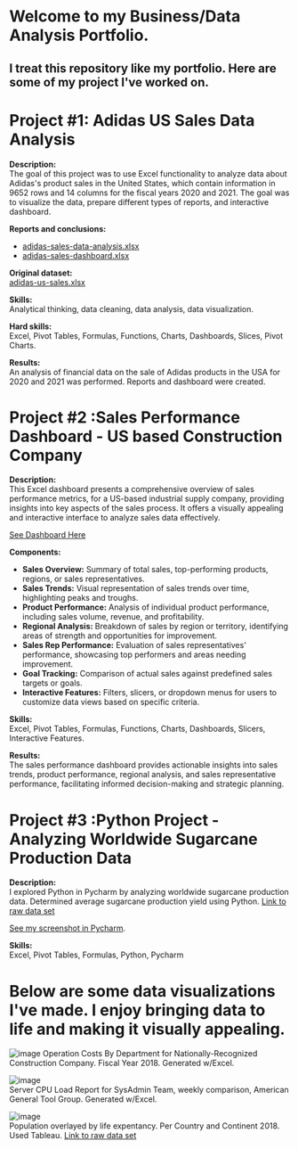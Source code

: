 # Welcome to my Business/Data Analysis Portfolio.
## I treat this repository like my portfolio. Here are some of my project I've worked on. 

# Project #1: Adidas US Sales Data Analysis

**Description:**  
The goal of this project was to use Excel functionality to analyze data about Adidas's product sales in the United States, which contain information in 9652 rows and 14 columns for the fiscal years 2020 and 2021. The goal was to visualize the data, prepare different types of reports, and interactive dashboard.

**Reports and conclusions:**  
- [adidas-sales-data-analysis.xlsx](https://github.com/zeshawnahmed/Business-Data-Analysis/blob/main/Adidas%20US%20Sales%20Analysis/Adidas%20Sales%20Analysis%20with%20reports.xlsx)
- [adidas-sales-dashboard.xlsx](https://github.com/zeshawnahmed/Business-Data-Analysis/blob/main/Adidas%20US%20Sales%20Analysis/Dashboard.xlsx)
  
**Original dataset:**  
[adidas-us-sales.xlsx](https://github.com/zeshawnahmed/Business-Data-Analysis/blob/main/Adidas%20US%20Sales%20Analysis/Original-dataset.xlsx)

**Skills:**  
Analytical thinking, data cleaning, data analysis, data visualization.

**Hard skills:**  
Excel, Pivot Tables, Formulas, Functions, Charts, Dashboards, Slices, Pivot Charts.

**Results:**  
An analysis of financial data on the sale of Adidas products in the USA for 2020 and 2021 was performed. Reports and dashboard were created.


# Project #2 :Sales Performance Dashboard - US based Construction Company 

**Description:**  
This Excel dashboard presents a comprehensive overview of sales performance metrics, for a US-based industrial supply company, providing insights into key aspects of the sales process. It offers a visually appealing and interactive interface to analyze sales data effectively.

[See Dashboard Here](https://github.com/zeshawnahmed/Business-Data-Analysis/blob/main/Excel%20-%20Sales%20Performance%20Dashboard.xlsx)

**Components:**  
- **Sales Overview:** Summary of total sales, top-performing products, regions, or sales representatives.
- **Sales Trends:** Visual representation of sales trends over time, highlighting peaks and troughs.
- **Product Performance:** Analysis of individual product performance, including sales volume, revenue, and profitability.
- **Regional Analysis:** Breakdown of sales by region or territory, identifying areas of strength and opportunities for improvement.
- **Sales Rep Performance:** Evaluation of sales representatives' performance, showcasing top performers and areas needing improvement.
- **Goal Tracking:** Comparison of actual sales against predefined sales targets or goals.
- **Interactive Features:** Filters, slicers, or dropdown menus for users to customize data views based on specific criteria.

**Skills:**  
Excel, Pivot Tables, Formulas, Functions, Charts, Dashboards, Slicers, Interactive Features. 

**Results:**  
The sales performance dashboard provides actionable insights into sales trends, product performance, regional analysis, and sales representative performance, facilitating informed decision-making and strategic planning.

# Project #3 :Python Project - Analyzing Worldwide Sugarcane Production Data

**Description:**  
I explored Python in Pycharm by analyzing worldwide sugarcane production data. Determined average sugarcane production yield using Python. [Link to raw data set](https://www.statista.com/statistics/249679/total-production-of-sugar-worldwide/)

[See my screenshot in Pycharm](https://github.com/zeshawnahmed/Business-Data-Analysis/blob/main/python.png). 

**Skills:**  
Excel, Pivot Tables, Formulas, Python, Pycharm

# Below are some data visualizations I've made. I enjoy bringing data to life and making it visually appealing. 

![image](https://github.com/zeshawnahmed/IT-Business-Analyst-Work/assets/3903498/f52ba261-a191-40fc-80b0-36aa92d73bbb)
Operation Costs By Department for Nationally-Recognized Construction Company. Fiscal Year 2018. Generated w/Excel.

![image](https://github.com/zeshawnahmed/IT-Business-Analyst-Work/assets/3903498/12f1ec60-a483-41ea-b79c-f179d7193b10) <br>
Server CPU Load Report for SysAdmin Team, weekly comparison, American General Tool Group. Generated w/Excel. 

![image](https://github.com/zeshawnahmed/IT-Business-Analyst-Work/assets/3903498/a62832fe-2235-4a6b-8d65-a072e084097b) <br>
Population overlayed by life expentancy. Per Country and Continent 2018. Used Tableau. [Link to raw data set](https://data.worldbank.org/indicator/SP.DYN.LE00.IN)

